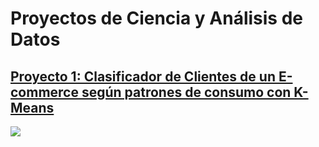 # Proyectos de Ciencia y Análisis de Datos

## [Proyecto 1: Clasificador de Clientes de un E-commerce según patrones de consumo con K-Means](https://github.com/parrac22/clasificador-clientes-ecommerce)

![](/images/Curva_silueta.png)
